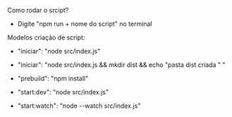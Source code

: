 
Como rodar o srcipt?
- Digite "npm run + nome do script" no terminal

Modelos criação de script:

- "iniciar": "node src/index.js"

- "iniciar": "node src/index.js && mkdir dist && echo \"pasta dist criada \" "

- "prebuild": "npm install"

- "start:dev": "node src/index.js"

- "start:watch": "node --watch src/index.js"

